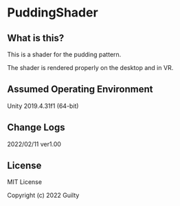 # PuddingShader

## What is this?

This is a shader for the pudding pattern.

The shader is rendered properly on the desktop and in VR.

## Assumed Operating Environment

Unity 2019.4.31f1 (64-bit)

## Change Logs

2022/02/11 ver1.00

## License

MIT License

Copyright (c) 2022 Guilty

